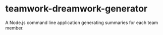 # teamwork-dreamwork-generator
A Node.js command line application generating summaries for each team member. 
